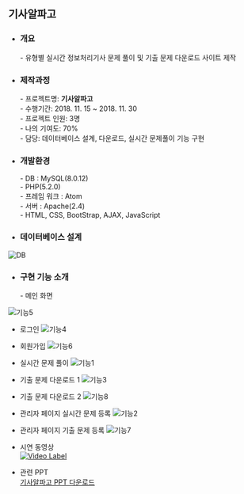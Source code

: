 ## 기사알파고

- <h3>개요</h3>
  - 유형별 실시간 정보처리기사 문제 풀이 및 기출 문제 다운로드 사이트 제작
  
- <h3>제작과정</h3>
  - 프로젝트명: <b>기사알파고</b> <br>
  - 수행기간:  2018. 11. 15 ~ 2018. 11. 30 <br>
  - 프로젝트 인원:  3명  <br>
  - 나의 기여도:  70% <br>
  - 담당: 데이터베이스 설계, 다운로드, 실시간 문제풀이 기능 구현  <br>
  
- <h3>개발환경</h3>
  - DB : MySQL(8.0.12) <br>
  - PHP(5.2.0) <br>
  - 프레임 워크 : Atom <br>
  - 서버 : Apache(2.4) <br>
  - HTML, CSS, BootStrap, AJAX, JavaScript <br>
  
- <h3>데이터베이스 설계</h3>
![DB](http://112.149.7.38:8090/Final_Minimap/php/PHPDB.png)

- <h3>구현 기능 소개</h3>
  - 메인 화면
![기능5](http://112.149.7.38:8090/Final_Minimap/php/Alpago5.png)
  - 로그인
![기능4](http://112.149.7.38:8090/Final_Minimap/php/Alpago4.png)
  - 회원가입
![기능6](http://112.149.7.38:8090/Final_Minimap/php/Alpago6.png)
  - 실시간 문제 풀이
![기능1](http://112.149.7.38:8090/Final_Minimap/php/Alpago1.png)
  - 기출 문제 다운로드 1
![기능3](http://112.149.7.38:8090/Final_Minimap/php/Alpago3.png)
  - 기출 문제 다운로드 2
![기능8](http://112.149.7.38:8090/Final_Minimap/php/Alpago8.png)
  - 관리자 페이지 실시간 문제 등록
![기능2](http://112.149.7.38:8090/Final_Minimap/php/Alpago2.png)
  - 관리자 페이지 기출 문제 등록
![기능7](http://112.149.7.38:8090/Final_Minimap/php/Alpago7.png)
  - 시연 동영상 <br>
[![Video Label](http://112.149.7.38:8090/Final_Minimap/php/phpv.png)](https://youtu.be/lNHR6uD8R2o)

- 관련 PPT <br>
[기사알파고 PPT 다운로드](http://112.149.7.38:8090/Final_Minimap/Download/alphago.jsp) 
